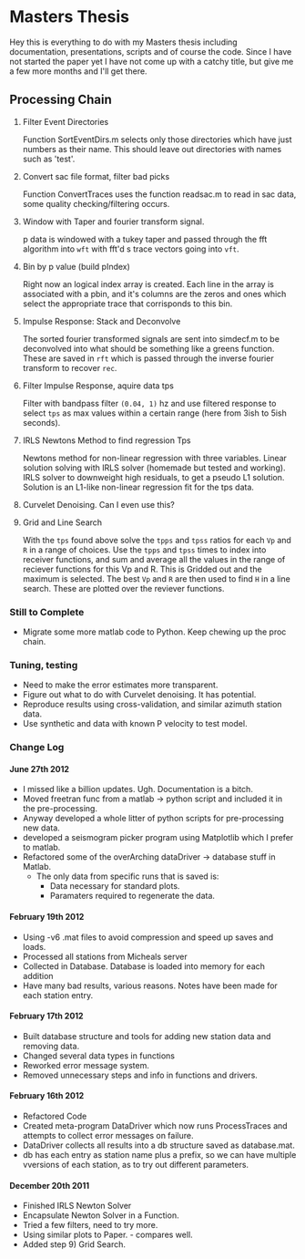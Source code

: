 # Masters Thesis

Hey this is everything to do with my Masters thesis including documentation, presentations, scripts and of course the code. Since I have not started the paper yet I have not come up with a catchy title, but give me a few more months and I'll get there.

## Processing Chain

1.  Filter Event Directories

    Function SortEventDirs.m selects only those directories
    which have just numbers as their name. This should
    leave out directories with names such as 'test'.

2.  Convert sac file format, filter bad picks

    Function ConvertTraces uses the function readsac.m to
    read in sac data, some quality checking/filtering occurs.

3.  Window with Taper and fourier transform signal.

    p data is windowed with a tukey taper and passed through
    the fft algorithm into `wft` with fft'd s trace vectors
    going into `vft`.

4.  Bin by p value (build pIndex)

    Right now an logical index array is created. Each line in the
    array is associated with a pbin, and it's columns are the
    zeros and ones which select the appropriate trace that corrisponds
    to this bin.

5.  Impulse Response: Stack and Deconvolve

    The sorted fourier transformed signals are sent into simdecf.m
    to be deconvolved into what should be something like a greens
    function. These are saved in `rft` which is passed through the
    inverse fourier transform to recover `rec`.

6.  Filter Impulse Response, aquire data tps

    Filter with bandpass filter `(0.04, 1)` hz and use filtered response to select `tps` as
    max values within a certain range (here from 3ish to 5ish seconds).

7.  IRLS Newtons Method to find regression Tps

    Newtons method for non-linear regression with three variables.
    Linear solution solving with IRLS solver (homemade but tested and working).
    IRLS solver to downweight high residuals, to get a pseudo L1 solution.
    Solution is an L1-like non-linear regression fit for the tps data.

8.  Curvelet Denoising. Can I even use this?

9.  Grid and Line Search

    With the `tps` found above solve the `tpps` and `tpss` ratios for each
    `Vp` and `R` in a range of choices. Use the `tpps` and `tpss` times to index
    into receiver functions, and sum and average all the values in the range
    of reciever functions for this Vp and R. This is Gridded out and the
    maximum is selected. The best `Vp` and `R` are then used to find `H` in a
    line search. These are plotted over the reviever functions.

### Still to Complete
- Migrate some more matlab code to Python. Keep chewing up the proc chain.

### Tuning, testing
- Need to make the error estimates more transparent.
- Figure out what to do with Curvelet denoising. It has potential.
- Reproduce results using cross-validation, and similar azimuth station data.
- Use synthetic and data with known P velocity to test model.

### Change Log
#### June 27th 2012
- I missed like a billion updates. Ugh. Documentation is a bitch.
- Moved freetran func from a matlab -> python script and included it in the pre-processing.
- Anyway developed a whole litter of python scripts for pre-processing new data.
- developed a seismogram picker program using Matplotlib which I prefer to matlab.
- Refactored some of the overArching dataDriver -> database stuff in Matlab.
    - The only data from specific runs that is saved is:
        - Data necessary for standard plots.
        - Paramaters required to regenerate the data.

#### February 19th 2012
- Using -v6 .mat files to avoid compression and speed up saves and loads.
- Processed all stations from Micheals server
- Collected in Database. Database is loaded into memory for each addition
- Have many bad results, various reasons. Notes have been made for each station entry.

#### February 17th 2012
- Built database structure and tools for adding new station data and removing data.
- Changed several data types in functions
- Reworked error message system.
- Removed unnecessary steps and info in functions and drivers.

#### February 16th 2012
- Refactored Code
- Created meta-program DataDriver which now runs ProcessTraces and attempts to collect error messages on failure.
- DataDriver collects all results into a db structure saved as database.mat.
- db has each entry as station name plus a prefix, so we can have multiple vversions of each station, as to try out different parameters.

#### December 20th 2011
- Finished IRLS Newton Solver
- Encapsulate Newton Solver in a Function.
- Tried a few filters, need to try more.
- Using similar plots to Paper. - compares well.
- Added step 9) Grid Search.
